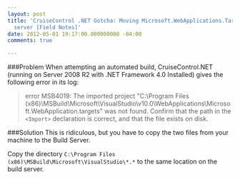 ```yaml
---
layout: post
title: 'CruiseControl .NET Gotcha: Moving Microsoft.WebApplications.Targets to the
  server [Field Notes]'
date: 2012-05-01 19:17:00.000000000 -04:00
comments: true

---
```

###Problem
When attempting an automated build, CruiseControl.NET (running on Server 2008 R2 with .NET Framework 4.0 Installed) gives the following error in its log:


>error MSB4019: The imported project "C:\Program Files (x86)\MSBuild\Microsoft\VisualStudio\v10.0\WebApplications\Microsoft.WebApplication.targets" was not found. Confirm that the path in the `<Import>` declaration is correct, and that the file exists on disk.

###Solution
This is ridiculous, but you have to copy the two files from your machine to the Build Server.

Copy the directory `C:\Program Files (x86)\MSBuild\Microsoft\VisualStudio\*.*` to the same location on the build server. 
